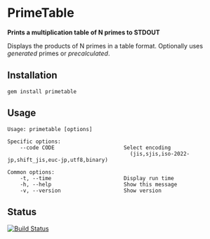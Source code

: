 # PrimeTable

  **Prints a multiplication table of N primes to STDOUT**

  Displays the products of N primes in a table format. Optionally uses *generated* primes or *precalculated*.

## Installation

`gem install primetable`

## Usage

    Usage: primetable [options]
    
    Specific options:
        --code CODE                      Select encoding
                                           (jis,sjis,iso-2022-jp,shift_jis,euc-jp,utf8,binary)
    
    Common options:
        -t, --time                       Display run time
        -h, --help                       Show this message
        -v, --version                    Show version

## Status

[![Build Status](https://travis-ci.org/day/primetable.svg?branch=master)](https://travis-ci.org/day/primetable)
